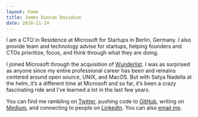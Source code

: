 ```yaml
---
layout: home
title: James Duncan Davidson
date: 2018-11-24
---
```


I am a CTO in Residence at Microsoft for Startups in Berlin, Germany. I also provide team and technology advise for startups, helping founders and CTOs prioritize, focus, and think through what they are doing.

I joined Microsoft through the acquisition of [Wunderlist](https://www.wunderlist.com/). I was as surprised as anyone since my entire professional career has been and remains centered around open source, UNIX, and MacOS. But with Satya Nadella at the helm, it’s a different time at Microsoft and so far, it’s been a crazy fascinating ride and I’ve learned a lot in the last few years.

You can find me rambling on [Twitter](https://twitter.com/duncan), pushing code to [GitHub](https://github.com/duncan), writing on [Medium](https://medium.com/@duncan), and connecting to people on [LinkedIn](https://www.linkedin.com/in/duncandavidson/). You can also [email me](mailto:me@duncandavidson.com).

<!-- 
# Photographer

TED and O’Reilly Media. -->
<!-- 
# Creator of Apache Tomcat and Apache Ant

[Tomcat](https://tomcat.apache.org) started out as a reference implementation of the [Java Servlet API](https://en.wikipedia.org/wiki/Java_servlet) that I first wrote while working on the specification at Sun Microsystems. To aid the adoption of the Servlet API, I lead an effort in Sun to open source Tomcat and donate it to the Apache Software Foundation. Almost twenty years later, Tomcat is on version 9 and is powering countless websites around the world.

While working on Tomcat, I wanted a build tool that worked on all the platforms that Java ran on. After trying to make many other tools work, I ended up writing my own. And, because it was needed to build Tomcat, it was open sourced and donated to Apache at the same time. Without any fanfare or promotion, a vibrant open source community formed around Ant and continued its maintenance.

# Book Author

I’ve written two books and co-written or significantly contributed to five others, all of which are out of print and out of date at this point:

* [Learning Cocoa with Objective-C](http://shop.oreilly.com/product/9780596003012.do), 2002 O’Reilly Media
* [Running Mac OS X Panther](http://shop.oreilly.com/product/9780596005009.do), 2003 O’Reilly Media
* [Cocoa in a Nutshell](http://shop.oreilly.com/product/9780596004620.do) with Michael Beam, 2003 O’Reilly Media
* [Mac OS X Panther Hacks](http://shop.oreilly.com/product/9780596007188.do) with Rael Dornfest, 2004 O’Reilly Media
* [Running Mac OS X Tiger](http://shop.oreilly.com/product/9780596009137.do) with Jason Deraleau, 2005 O’Reilly Media
* [Agile Web Development](http://shop.oreilly.com/product/9780977616633.do) by Dave Thomas and David Heinemeier Hansson, 2006 Pragamatic Bookshelf -->